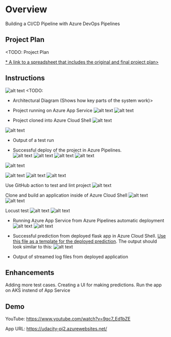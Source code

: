 # Overview

Building a CI/CD Pipeline with Azure DevOps Pipelines

## Project Plan
<TODO: Project Plan

[](https://trello.com/b/Ml1EjQ0K/udacityprj02)
[* A link to a spreadsheet that includes the original and final project plan>](https://docs.google.com/spreadsheets/d/e/2PACX-1vTG_T01eJ1RdxyhkhZ3O4B6UF5IwXHkApSERZkcUJBJ7rWSUTer0YjSEfdL9Fv4PNmFqsmx78V7CsMq/pubhtml?gid=1568358182&single=true)

## Instructions
![alt text](images/Architecture.png)
<TODO:  
* Architectural Diagram (Shows how key parts of the system work)>

* Project running on Azure App Service
![alt text](images/image.png) ![alt text](images/imageAppUrl.png)

* Project cloned into Azure Cloud Shell
![alt text](images/project_clone_az_csh.png)


![alt text](images/github-action.png) 

* Output of a test run

* Successful deploy of the project in Azure Pipelines.  
![alt text](images/azureDevOpsPipelines.png) 
![alt text](images/Yamlfile.png) 
![alt text](images/docker.png)
![alt text](images/azureDevOpsRelease.png)

![alt text](images/resource.png)

![alt text](images/BuildLog.png)
![alt text](images/Logs.png)
![alt text](images/deploymentcenter.png)


Use GitHub action to test and lint project 
![alt text](images/github-action-build.png)


Clone and build an application inside of Azure Cloud Shell
![alt text](images/project_clone_az_csh.png)
![alt text](images/Azure-Cloud-shell-Build.png)

Locust test
![alt text](images/locus-cmd.png)
![alt text](images/locust.png)

* Running Azure App Service from Azure Pipelines automatic deployment
![alt text](images/azureDevOpsPipeline-prj2.png) ![alt text](images/pipelinefile.png)

* Successful prediction from deployed flask app in Azure Cloud Shell.  [Use this file as a template for the deployed prediction](https://github.com/udacity/nd082-Azure-Cloud-DevOps-Starter-Code/blob/master/C2-AgileDevelopmentwithAzure/project/starter_files/flask-sklearn/make_predict_azure_app.sh).
The output should look similar to this:
![alt text](images/Result.png)

* Output of streamed log files from deployed application

> 

## Enhancements

Adding more test cases.
Creating a UI for making predictions.
Run the app on AKS instend of App Service

## Demo 

YouTube: https://www.youtube.com/watch?v=9qc7_Ed1bZE

App  URL: https://udacity-pj2.azurewebsites.net/


